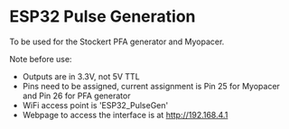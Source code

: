 # ESP32 Pulse Generation

To be used for the Stockert PFA generator and Myopacer.

Note before use:
* Outputs are in 3.3V, not 5V TTL
* Pins need to be assigned, current assignment is Pin 25 for Myopacer and Pin 26 for PFA generator
* WiFi access point is 'ESP32_PulseGen'
* Webpage to access the interface is at http://192.168.4.1